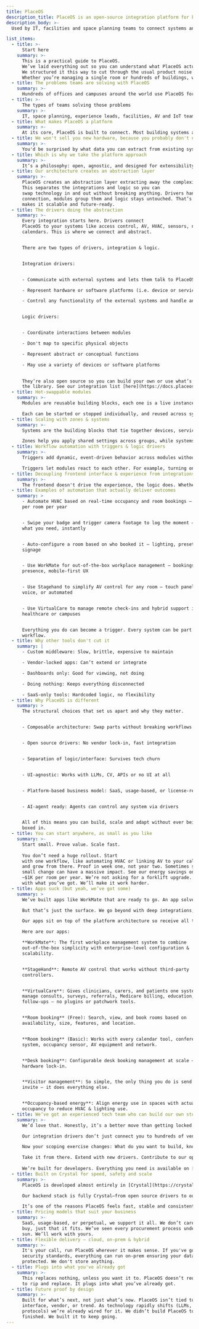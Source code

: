 ```yaml
---
title: PlaceOS
description_title: PlaceOS is an open-source integration platform for building operations
description_body: >-
  Used by IT, facilities and space planning teams to connect systems and data across hundreds of buildings and thousands of spaces, without replacing existing deployments

list_items:
  - title: >-
      Start here
    summary: >-
      This is a practical guide to PlaceOS. 
      We’ve laid everything out so you can understand what PlaceOS actually is, how it works and why it matters. 
      We structured it this way to cut through the usual product noise and give you a clear picture of the architecture, capabilities and workflows before you ever book a demo. 
      Whether you’re managing a single room or hundreds of buildings, we want this to be the fastest path to figuring out if PlaceOS fits your world.
  - title: The problems teams are solving with PlaceOS
    summary: >-
      Hundreds of offices and campuses around the world use PlaceOS for occupancy management, workplace experience, room management, utilization reporting, hot-desks, visitor management, building automation, campus experience and energy savings. If your goal is to connect systems, create smarter workflows and deliver real-world outcomes ~ without rolling out new hardware ~ PlaceOS is the platform to do it.
  - title: >-
      The types of teams solving those problems
    summary: >-
      IT, space planning, experience leads, facilities, AV and IoT teams. Basically, anyone managing complexity across spaces, systems and software. We help connect the dots and make it all work together.
  - title: What makes PlaceOS a platform
    summary: >- 
      At its core, PlaceOS is built to connect. Most building systems are siloed. HVAC, AV, calendars, access control and sensors all speak different languages. PlaceOS creates an abstraction layer across them, turning those scattered systems into usable building blocks. Once connected, they can serve as inputs and outputs in any workflow—like presence detection triggering HVAC changes, or badge swipes posting into chat. That’s what makes it a platform: not just a tool, but an integration layer that drives outcomes.
  - title: We won't sell you new hardware, because you probably don't need it
    summary: >-
      You'd be surprised by what data you can extract from existing systems. For example, most people go straight to new sensor rollouts when thinking about occupancy but your Wi-Fi network may already hold most of what you need. That’s why we recommend auditing what you’ve got first. More often than not, you don’t need new sensors. You need the siloed systems to talk to each other.
  - title: Which is why we take the platform approach
    summary: >-
      It’s a philosophy: open, agnostic, and designed for extensibility. Like WordPress or Salesforce, you can build solutions on top, plug in components, or use something off the shelf. But unlike single-use tools, PlaceOS gives you a foundation to connect systems, build logic and automate workflows. You get to shape the experience without rebuilding it every time the interface or you hardware changes.~
  - title: Our architecture creates an abstraction layer
    summary: >-
      PlaceOS creates an abstraction layer extracting away the complexities of all the unique building systems and software. 
      This separates the integrations and logic so you can
      swap technology in and out without breaking anything. Drivers handle the
      connection, modules group them and logic stays untouched. That’s what
      makes it scalable and future-ready.
  - title: The drivers doing the abstraction
    summary: >-
      Every integration starts here. Drivers connect
      PlaceOS to your systems like access control, AV, HVAC, sensors, network and
      calendars. This is where we connect and abstract. 


      There are two types of drivers, integration & logic. 


      Integration drivers: 


      - Communicate with external systems and lets them talk to PlaceOS. 

      - Represent hardware or software platforms (i.e. device or service).

      - Control any functionality of the external systems and handle any incoming data.


      Logic drivers:


      - Coordinate interactions between modules

      - Don't map to specific physical objects

      - Represent abstract or conceptual functions

      - May use a variety of devices or software platforms

      
      They’re also open source so you can build your own or use what’s already in
      the library. See our integration list [here](https://docs.placeos.com/reference/supported-integrations).
  - title: Hot-swappable modules
    summary: >-
      Modules are reusable building blocks, each one is a live instance of a driver. It could represent a device, a digital service, or a set of logic. Modules control both state (like power status or user presence) and behavior (like powering on a display or creating a booking).

      Each can be started or stopped individually, and reused across systems. That means shared infrastructure, like a lighting gateway or AV switch, doesn’t need to be rebuilt for every room. Logic modules are special: they don’t talk to external systems, they coordinate internal actions and inherit settings from zones and systems for consistent behavior.
  - title: Scaling with zones & systems
    summary: >-
      Systems are the building blocks that tie together devices, services, and logic. Each system groups modules, settings and metadata, typically representing a physical space like a room, or a logical function like digital signage. Zones are collections of systems that share characteristics, like being part of the same floor, building, or function.

      Zones help you apply shared settings across groups, while systems manage the localized logic and integrations. You can apply broad logic at the zone level (like building-wide HVAC behavior) and tailor specifics within each system. This structure lets you scale from one room to hundreds consistently, and without rewriting everything.
  - title: Workflow automation with triggers & logic drivers
    summary: >-
      Triggers add dynamic, event-driven behavior across modules without writing complex logic. They define actions that occur based on conditions like system state, time, or external input (like a webhook).

      Triggers let modules react to each other. For example, turning on AV when a room is booked, or posting a chat message when someone badges in. You can create and manage them directly in the PlaceOS Backoffice to customize real-time system behavior or use them to complement more advanced workflows powered by logic modules.
  - title: Decoupling frontend interface & experience from integrations & logic
    summary: >-
      The frontend doesn't drive the experience, the logic does. Whether you're using an AV panel, a workplace app, an AI agent or no interface at all, PlaceOS runs the workflows in the background. It supports varied systems across locations, while maintaining consistent behavior. The interface layer is flexible, so you can switch it out without redoing the logic underneath.
  - title: Examples of automation that actually deliver outcomes
    summary: >
      - Automate HVAC based on real-time occupancy and room bookings — save ~$1K
      per room per year


      - Swipe your badge and trigger camera footage to log the moment — find
      what you need, instantly


      - Auto-configure a room based on who booked it — lighting, presets, even
      signage


      - Use WorkMate for out-of-the-box workplace management — bookings,
      presence, mobile-first UX


      - Use Stagehand to simplify AV control for any room — touch panel, web,
      voice, or automated


      - Use VirtualCare to manage remote check-ins and hybrid support in
      healthcare or campuses


      Everything you do can become a trigger. Every system can be part of a
      workflow.
  - title: Why other tools don't cut it
    summary: |
      - Custom middleware: Slow, brittle, expensive to maintain

      - Vendor-locked apps: Can’t extend or integrate

      - Dashboards only: Good for viewing, not doing

      - Doing nothing: Keeps everything disconnected

      - SaaS-only tools: Hardcoded logic, no flexibility
  - title: Why PlaceOS is different
    summary: >
      The structural choices that set us apart and why they matter.


      - Composable architecture: Swap parts without breaking workflows


      - Open source drivers: No vendor lock-in, fast integration


      - Separation of logic/interface: Survives tech churn


      - UI-agnostic: Works with LLMs, CV, APIs or no UI at all


      - Platform-based business model: SaaS, usage-based, or license-ready


      - AI-agent ready: Agents can control any system via drivers


      All of this means you can build, scale and adapt without ever being
      boxed in.
  - title: You can start anywhere, as small as you like
    summary: >-
      Start small. Prove value. Scale fast. 
      
      You don’t need a huge rollout. Start
      with one workflow, like automating HVAC or linking AV to your calendar —
      and grow from there. Proof in week one, not year two. Sometimes scaling a
      small change can have a massive impact. See our energy savings on campus —
      ~$1K per room per year. We’re not asking for a forklift upgrade. Start
      with what you’ve got. We’ll make it work harder.
  - title: Apps suck (but yeah, we’ve got some)
    summary: >
      We’ve built apps like WorkMate that are ready to go. An app solves the obvious stuff, bundling up common problems in one place. Tapping into your phone’s native tech like Bluetooth, NFC, and Ultra-Wideband for access and location.

      But that’s just the surface. We go beyond with deep integrations, smart workflows, and modular interfaces.

      Our apps sit on top of the platform architecture so receive all the same benefits of hot-swappable modules and logic. When the next interface drops, glasses, wearables, or whatever OpenAI’s cooking, we’ll be there. Because we’ve decoupled the front-end from the brains, making the experience future-proof, flexible and device-agnostic.

      Here are our apps:

      **WorkMate**: The first workplace management system to combine
      out-of-the-box simplicity with enterprise-level configuration &
      scalability.


      **StageHand**: Remote AV control that works without third-party
      controllers.


      **VirtualCare**: Gives clinicians, carers, and patients one system to
      manage consults, surveys, referrals, Medicare billing, education, and
      follow-ups — no plugins or patchwork tools.


      **Room booking** (Free): Search, view, and book rooms based on
      availability, size, features, and location.


      **Room booking** (Basic): Works with every calendar tool, conferencing
      system, occupancy sensor, AV equipment and network.


      **Desk booking**: Configurable desk booking management at scale — no
      hardware lock-in.


      **Visitor management**: So simple, the only thing you do is send the
      invite — it does everything else.


      **Occupancy-based energy**: Align energy use in spaces with actual
      occupancy to reduce HVAC & lighting use.
  - title: We’ve got an experienced tech team who can build our own stuff
    summary: >-
      We’d love that. Honestly, it’s a better move than getting locked into some rigid, hard-coded app. But we think we can give you the best of both worlds: a head start that lets you focus on your unique challenges without getting buried in device-level protocol hell.

      Our integration drivers don’t just connect you to hundreds of vendors, we also support the protocols that make smart buildings actually smart: BACnet, Modbus, KNX, and more. We handle the heavy lifting, device integrations, zone management, system coordination, so you can get straight to building.

      Now your scoping exercise changes: What do you want to build, knowing you can connect everything you need?

      Take it from there. Extend with new drivers. Contribute to our open source libraries. Talk to us about using a non-commercial version for that side project you’ve been meaning to automate.
      
      We’re built for developers. Everything you need is available on [GitHub](https://github.com/PlaceOS) & our [Docs](https://docs.placeos.com/)
  - title: Built on Crystal for speed, safety and scale
    summary: >-
      PlaceOS is developed almost entirely in [Crystal](https://crystal-lang.org/), a modern programming language that blends the elegance of Ruby with the performance of C. We chose Crystal because it lets us move fast without compromising reliability. It gives our team the confidence of a typed language, the flexibility to build reusable services, and the performance to scale from a single room to enterprise-wide deployments.

      Our backend stack is fully Crystal—from open source drivers to our web framework [Spider-Gazelle](https://github.com/spider-gazelle). This lets us generate accurate API documentation automatically, run efficiently on minimal infrastructure, and support lightweight edge deployments that work even in bandwidth-constrained environments.

      It’s one of the reasons PlaceOS feels fast, stable and consistent—whether it’s running in the cloud, on-prem, or directly on a network switch.
  - title: Pricing models that suit your business
    summary: >-
      SaaS, usage-based, or perpetual, we support it all. We don’t care how you
      buy, just that it fits. We’ve seen every procurement process under the
      sun. We’ll work with yours.
  - title: Flexible delivery – cloud, on-prem & hybrid
    summary: >-
      It's your call, run PlaceOS wherever it makes sense. If you've got high
      security standards, everything can run on-prem ensuring your data remains
      protected. We don't store anything.
  - title: Plugs into what you've already got
    summary: >-
      This replaces nothing, unless you want it to. PlaceOS doesn’t require you
      to rip and replace. It plugs into what you’ve already got.
  - title: Future proof by design
    summary: >-
      Built for what’s next, not just what’s now. PlaceOS isn’t tied to any one
      interface, vendor, or trend. As technology rapidly shifts (LLMs, AI agents, new
      protocols) we’re already wired for it. We didn’t build PlaceOS to be
      finished. We built it to keep going.
---
```

